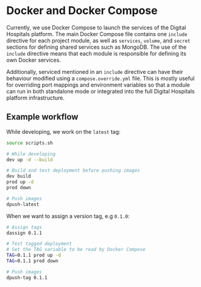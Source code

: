 # Docker and Docker Compose

Currently, we use Docker Compose to launch the services of the Digital Hospitals platform. The main Docker Compose file contains one `include` directive for each project module, as well as `services`, `volume`, and `secret` sections for defining shared services such as MongoDB. The use of the `include` directive means that each module is responsible for defining its own Docker services.

Additionally, serviced mentioned in an `include` directive can have their behaviour modified using a `compose.override.yml` file. This is mostly useful for overriding port mappings and environment variables so that a module can run in both standalone mode or integrated into the full Digital Hospitals platform infrastructure.

## Example workflow

While developing, we work on the `latest` tag:

```bash
source scripts.sh

# While developing
dev up -d --build

# Build and test deployment before pushing images
dev build
prod up -d
prod down

# Push images
dpush-latest
```

When we want to assign a version tag, e.g `0.1.0`:

```bash
# Assign tags
dassign 0.1.1

# Test tagged deployment
# Set the TAG variable to be read by Docker Compose
TAG=0.1.1 prod up -d
TAG=0.1.1 prod down

# Push images
dpush-tag 0.1.1
```

